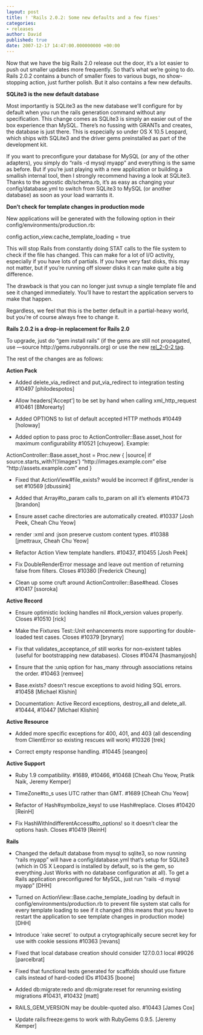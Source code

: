 ```yaml
---
layout: post
title: ! 'Rails 2.0.2: Some new defaults and a few fixes'
categories:
- releases
author: David
published: true
date: 2007-12-17 14:47:00.000000000 +00:00
---
```

<p>Now that we have the big Rails 2.0 release out the door, it&#8217;s a lot easier to push out smaller updates more frequently. So that&#8217;s what we&#8217;re going to do. Rails 2.0.2 contains a bunch of smaller fixes to various bugs, no show-stopping action, just further polish. But it also contains a few new defaults.</p>
<p><b>SQLite3 is the new default database</b></p>
<p>Most importantly is SQLite3 as the new database we&#8217;ll configure for by default when you run the rails generation command without any specification. This change comes as SQLite3 is simply an easier out of the box experience than MySQL. There&#8217;s no fussing with GRANTs and creates, the database is just there. This is especially so under OS X 10.5 Leopard, which ships with SQLite3 and the driver gems preinstalled as part of the development kit.</p>
<p>If you want to preconfigure your database for MySQL (or any of the other adapters), you simply do &#8220;rails -d mysql myapp&#8221; and everything is the same as before. But if you&#8217;re just playing with a new application or building a smallish internal tool, then I strongly recommend having a look at SQLite3. Thanks to the agnostic db/schema.rb, it&#8217;s as easy as changing your config/database.yml to switch from SQLite3 to MySQL (or another database) as soon as your load warrants it.</p>
<p><b>Don&#8217;t check for template changes in production mode</b></p>
<p>New applications will be generated with the following option in their config/environments/production.rb:</p>
config.action_view.cache_template_loading = true
<p>This will stop Rails from constantly doing <span class="caps">STAT</span> calls to the file system to check if the file has changed. This can make for a lot of I/O activity, especially if you have lots of partials. If you have very fast disks, this may not matter, but if you&#8217;re running off slower disks it can make quite a big difference.</p>
<p>The drawback is that you can no longer just svnup a single template file and see it changed immediately. You&#8217;ll have to restart the application servers to make that happen.</p>
<p>Regardless, we feel that this is the better default in a partial-heavy world, but you&#8217;re of course always free to change it.</p>
<p><b>Rails 2.0.2 is a drop-in replacement for Rails 2.0</b></p>
<p>To upgrade, just do &#8220;gem install rails&#8221; (if the gems are still not propagated, use &#8212;source http://gems.rubyonrails.org) or use the new <a href="http://dev.rubyonrails.org/svn/rails/tags/rel_2-0-2/">rel_2-0-2 tag</a>.</p>
<p>The rest of the changes are as follows:</p>
<p><strong>Action Pack</strong></p>
<ul>
	<li>Added delete_via_redirect and put_via_redirect to integration testing #10497 [philodespotos]</li>
</ul>
<ul>
	<li>Allow headers[&#8216;Accept&#8217;] to be set by hand when calling xml_http_request #10461 [BMorearty]</li>
</ul>
<ul>
	<li>Added <span class="caps">OPTIONS</span> to list of default accepted <span class="caps">HTTP</span> methods #10449 [holoway]</li>
</ul>
<ul>
	<li>Added option to pass proc to ActionController::Base.asset_host for maximum configurability #10521 [chuyeow]. Example:</li>
</ul>
ActionController::Base.asset_host = Proc.new { |source|
if source.starts_with?(&#8216;/images&#8217;)
&#8220;http://images.example.com&#8221;
else
&#8220;http://assets.example.com&#8221;
end
}
<ul>
	<li>Fixed that ActionView#file_exists? would be incorrect if @first_render is set #10569 [dbussink]</li>
</ul>
<ul>
	<li>Added that Array#to_param calls to_param on all it&#8217;s elements #10473 [brandon]</li>
</ul>
<ul>
	<li>Ensure asset cache directories are automatically created.  #10337 [Josh Peek, Cheah Chu Yeow]</li>
</ul>
<ul>
	<li>render :xml and :json preserve custom content types.  #10388 [jmettraux, Cheah Chu Yeow]</li>
</ul>
<ul>
	<li>Refactor Action View template handlers.  #10437, #10455 [Josh Peek]</li>
</ul>
<ul>
	<li>Fix DoubleRenderError message and leave out mention of returning false from filters.  Closes #10380 [Frederick Cheung]</li>
</ul>
<ul>
	<li>Clean up some cruft around ActionController::Base#head.  Closes #10417 [ssoroka]</li>
</ul>
<p><strong>Active Record</strong></p>
<ul>
	<li>Ensure optimistic locking handles nil #lock_version values properly.  Closes #10510 [rick]</li>
</ul>
<ul>
	<li>Make the Fixtures Test::Unit enhancements more supporting for double-loaded test cases.  Closes #10379 [brynary]</li>
</ul>
<ul>
	<li>Fix that validates_acceptance_of still works for non-existent tables (useful for bootstrapping new databases).  Closes #10474 [hasmanyjosh]</li>
</ul>
<ul>
	<li>Ensure that the :uniq option for has_many :through associations retains the order.  #10463 [remvee]</li>
</ul>
<ul>
	<li>Base.exists? doesn&#8217;t rescue exceptions to avoid hiding <span class="caps">SQL</span> errors.  #10458 [Michael Klishin]</li>
</ul>
<ul>
	<li>Documentation: Active Record exceptions, destroy_all and delete_all.  #10444, #10447 [Michael Klishin]</li>
</ul>
<p><strong>Active Resource</strong></p>
<ul>
	<li>Added more specific exceptions for 400, 401, and 403 (all descending from ClientError so existing rescues will work) #10326 [trek]</li>
</ul>
<ul>
	<li>Correct empty response handling.  #10445 [seangeo]</li>
</ul>
<p><strong>Active Support</strong></p>
<ul>
	<li>Ruby 1.9 compatibility.  #1689, #10466, #10468 [Cheah Chu Yeow, Pratik Naik, Jeremy Kemper]</li>
</ul>
<ul>
	<li>TimeZone#to_s uses <span class="caps">UTC</span> rather than <span class="caps">GMT</span>.  #1689 [Cheah Chu Yeow]</li>
</ul>
<ul>
	<li>Refactor of Hash#symbolize_keys! to use Hash#replace.  Closes #10420 [ReinH]</li>
</ul>
<ul>
	<li>Fix HashWithIndifferentAccess#to_options! so it doesn&#8217;t clear the options hash.  Closes #10419 [ReinH]</li>
</ul>
<p><strong>Rails</strong></p>
<ul>
	<li>Changed the default database from mysql to sqlite3, so now running &#8220;rails myapp&#8221; will have a config/database.yml that&#8217;s setup for SQLite3 (which in OS X Leopard is installed by default, so is the gem, so everything Just Works with no database configuration at all). To get a Rails application preconfigured for MySQL, just run &#8220;rails -d mysql myapp&#8221; [<span class="caps">DHH</span>]</li>
</ul>
<ul>
	<li>Turned on ActionView::Base.cache_template_loading by default in config/environments/production.rb to prevent file system stat calls for every template loading to see if it changed (this means that you have to restart the application to see template changes in production mode) [<span class="caps">DHH</span>]</li>
</ul>
<ul>
	<li>Introduce `rake secret` to output a crytographically secure secret key for use with cookie sessions #10363 [revans]</li>
</ul>
<ul>
	<li>Fixed that local database creation should consider 127.0.0.1 local #9026 [parcelbrat]</li>
</ul>
<ul>
	<li>Fixed that functional tests generated for scaffolds should use fixture calls instead of hard-coded IDs #10435 [boone]</li>
</ul>
<ul>
	<li>Added db:migrate:redo and db:migrate:reset for rerunning existing migrations #10431, #10432  [matt]</li>
</ul>
<ul>
	<li>RAILS_GEM_VERSION may be double-quoted also.  #10443 [James Cox]</li>
</ul>
<ul>
	<li>Update rails:freeze:gems to work with RubyGems 0.9.5.  [Jeremy Kemper]</li>
</ul>